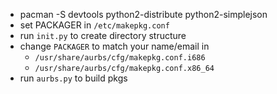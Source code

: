 - pacman -S devtools python2-distribute python2-simplejson
- set PACKAGER in `/etc/makepkg.conf`
- run `init.py` to create directory structure
- change `PACKAGER` to match your name/email in
	- `/usr/share/aurbs/cfg/makepkg.conf.i686`
	- `/usr/share/aurbs/cfg/makepkg.conf.x86_64`
- run `aurbs.py` to build pkgs
